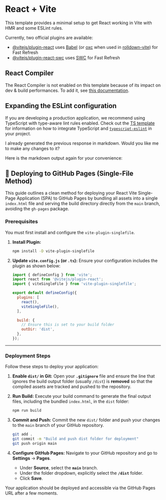 # React + Vite

This template provides a minimal setup to get React working in Vite with HMR and some ESLint rules.

Currently, two official plugins are available:

- [@vitejs/plugin-react](https://github.com/vitejs/vite-plugin-react/blob/main/packages/plugin-react) uses [Babel](https://babeljs.io/) (or [oxc](https://oxc.rs) when used in [rolldown-vite](https://vite.dev/guide/rolldown)) for Fast Refresh
- [@vitejs/plugin-react-swc](https://github.com/vitejs/vite-plugin-react/blob/main/packages/plugin-react-swc) uses [SWC](https://swc.rs/) for Fast Refresh

## React Compiler

The React Compiler is not enabled on this template because of its impact on dev & build performances. To add it, see [this documentation](https://react.dev/learn/react-compiler/installation).

## Expanding the ESLint configuration

If you are developing a production application, we recommend using TypeScript with type-aware lint rules enabled. Check out the [TS template](https://github.com/vitejs/vite/tree/main/packages/create-vite/template-react-ts) for information on how to integrate TypeScript and [`typescript-eslint`](https://typescript-eslint.io) in your project.

I already generated the previous response in markdown. Would you like me to make any changes to it?

Here is the markdown output again for your convenience:

## 🚀 Deploying to GitHub Pages (Single-File Method)

This guide outlines a clean method for deploying your React Vite Single-Page Application (SPA) to GitHub Pages by bundling all assets into a single `index.html` file and serving the build directory directly from the `main` branch, avoiding the `gh-pages` package.

### Prerequisites

You must first install and configure the `vite-plugin-singlefile`.

1.  **Install Plugin:**

    ```bash
    npm install -D vite-plugin-singlefile
    ```

2.  **Update `vite.config.js` (or `.ts`):**
    Ensure your configuration includes the plugin as shown below:

    ```javascript
    import { defineConfig } from 'vite';
    import react from '@vitejs/plugin-react';
    import { viteSingleFile } from 'vite-plugin-singlefile';

    export default defineConfig({
      plugins: [
        react(), 
        viteSingleFile(),
      ],

      build: {
        // Ensure this is set to your build folder
        outDir: 'dist', 
      },
    });
    ```

-----

### Deployment Steps

Follow these steps to deploy your application:

1.  **Enable `dist/` in Git:**
    Open your **`.gitignore`** file and ensure the line that ignores the build output folder (usually `/dist`) is **removed** so that the compiled assets are tracked and pushed to the repository.

2.  **Run Build:**
    Execute your build command to generate the final output files, including the bundled `index.html`, in the `dist` folder:

    ```bash
    npm run build
    ```

3.  **Commit and Push:**
    Commit the new `dist/` folder and push your changes to the `main` branch of your GitHub repository.

    ```bash
    git add .
    git commit -m "Build and push dist folder for deployment"
    git push origin main
    ```

4.  **Configure GitHub Pages:**
    Navigate to your GitHub repository and go to **Settings** -\> **Pages**.

      * Under **Source**, select the **`main`** branch.
      * Under the folder dropdown, explicitly select the **`/dist`** folder.
      * Click **Save**.

Your application should be deployed and accessible via the GitHub Pages URL after a few moments.
